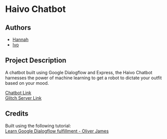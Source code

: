 # Haivo Chatbot

## Authors
- [Hannah](https://github.com/hannahgooding)
- [Ivo](https://github.com/Ivo-Evans)

## Project Description
A chatbot built using Google Dialogflow and Express, the Haivo Chatbot harnesses the power of machine learning to get a robot to dictate your outfit based on your mood.

[Chatbot Link](https://bot.dialogflow.com/b6cb5d0e-b2ee-4265-bdc8-d98d27b16082)  
[Glitch Server Link](https://glitch.com/~fac19-haivo-chatbot)

## Credits
Built using the following tutorial:  
[Learn Google Dialogflow fulfillment - Oliver James](https://github.com/oliverjam/learn-dialogflow-fulfillment)

